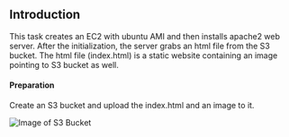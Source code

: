 ## Introduction

This task creates an EC2 with ubuntu AMI and then installs apache2 web server. After the initialization, the server grabs an html file from the S3 bucket. The html file (index.html) is a static website containing an image pointing to S3 bucket as well. 

#### Preparation

Create an S3 bucket and upload the index.html and an image to it.

![Image of S3 Bucket](https://https://github.com/TimSun18/Networking-in-Public-Cloud-Deployments/blob/master/3%20Compute%20Infrastructure/images/S3_Bucket.png)
